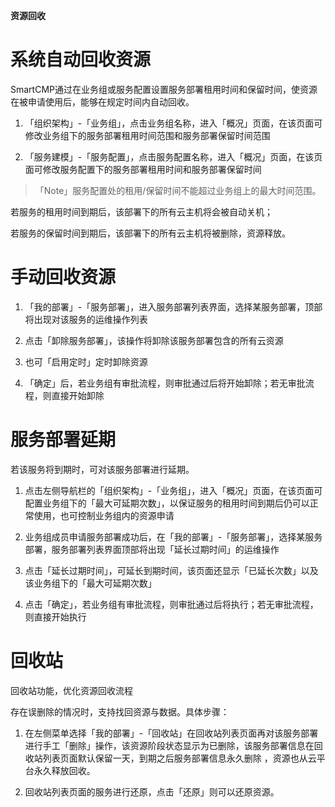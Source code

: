**资源回收**


# 系统自动回收资源

SmartCMP通过在业务组或服务配置设置服务部署租用时间和保留时间，使资源在被申请使用后，能够在规定时间内自动回收。

1.  「组织架构」-「业务组」，点击业务组名称，进入「概况」页面，在该页面可修改业务组下的服务部署租用时间范围和服务部署保留时间范围

2.  「服务建模」-「服务配置」，点击服务配置名称，进入「概况」页面，在该页面可修改服务配置下的服务部署租用时间和服务部署保留时间

>「Note」服务配置处的租用/保留时间不能超过业务组上的最大时间范围。

若服务的租用时间到期后，该部署下的所有云主机将会被自动关机；

若服务的保留时间到期后，该部署下的所有云主机将被删除，资源释放。

# 手动回收资源

1.  「我的部署」-「服务部署」，进入服务部署列表界面，选择某服务部署，顶部将出现对该服务的运维操作列表

2.  点击「卸除服务部署」，该操作将卸除该服务部署包含的所有云资源

3.  也可「启用定时」定时卸除资源

4.  「确定」后，若业务组有审批流程，则审批通过后将开始卸除；若无审批流程，则直接开始卸除

# 服务部署延期

若该服务将到期时，可对该服务部署进行延期。

1.  点击左侧导航栏的「组织架构」-「业务组」，进入「概况」页面，在该页面可配置业务组下的「最大可延期次数」，以保证服务的租用时间到期后仍可以正常使用，也可控制业务组内的资源申请

2.  业务组成员申请服务部署成功后，在「我的部署」-「服务部署」，选择某服务部署，服务部署列表界面顶部将出现「延长过期时间」的运维操作

3.  点击「延长过期时间」，可延长到期时间，该页面还显示「已延长次数」以及该业务组下的「最大可延期次数」

4.  点击「确定」，若业务组有审批流程，则审批通过后将执行；若无审批流程，则直接开始执行

# 回收站

回收站功能，优化资源回收流程

存在误删除的情况时，支持找回资源与数据。具体步骤：

1.  在左侧菜单选择「我的部署」-「回收站」在回收站列表页面再对该服务部署进行手工「删除」操作，该资源阶段状态显示为已删除，该服务部署信息在回收站列表页面默认保留一天，到期之后服务部署信息永久删除
    ，资源也从云平台永久释放回收。

2.  回收站列表页面的服务进行还原，点击「还原」则可以还原资源。
